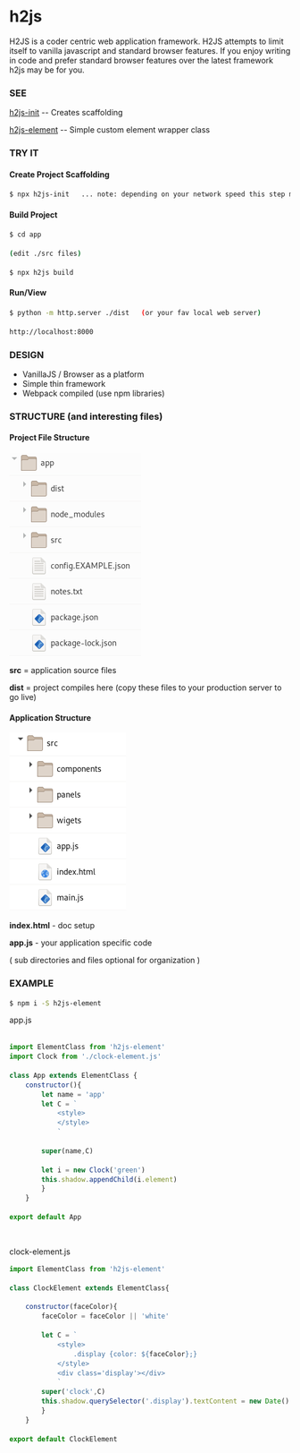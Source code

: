 # h2js
H2JS is a coder centric web application framework.  H2JS attempts to limit itself to vanilla javascript and standard browser features.  If you enjoy writing in code and prefer standard browser features over the latest framework h2js may be for you. 

### SEE
[h2js-init](https://github.com/technomada/h2js-init) -- Creates scaffolding

[h2js-element](https://github.com/technomada/h2js-element) -- Simple custom element wrapper class


### TRY IT

#### Create Project Scaffolding
```sh
$ npx h2js-init   ... note: depending on your network speed this step may take a little time.
```


#### Build Project
```sh
$ cd app

(edit ./src files)

$ npx h2js build
```

#### Run/View
```sh
$ python -m http.server ./dist   (or your fav local web server)

http://localhost:8000
```


### DESIGN
- VanillaJS / Browser as a platform
- Simple thin framework
- Webpack compiled (use npm libraries)


### STRUCTURE (and interesting files)

#### Project File Structure
![File Structure 1](media/files-set-1.png)

**src** = application source files

**dist** = project compiles here (copy these files to your production server to go live)

#### Application Structure
![File Structure 2](media/files-set-2.png)

**index.html** - doc setup

**app.js** - your application specific code

( sub directories and files optional for organization )


### EXAMPLE
```sh
$ npm i -S h2js-element
```

app.js
```js

import ElementClass from 'h2js-element'
import Clock from './clock-element.js'

class App extends ElementClass {
	constructor(){
		let name = 'app'
		let C = `
			<style>
			</style>
			`

		super(name,C)
		
		let i = new Clock('green')
		this.shadow.appendChild(i.element)	
		}
	}

export default App
```
&nbsp;



clock-element.js
```js
import ElementClass from 'h2js-element'

class ClockElement extends ElementClass{

	constructor(faceColor){
		faceColor = faceColor || 'white'
	
		let C = `
			<style>
				.display {color: ${faceColor};}
			</style>
			<div class='display'></div>
			`
		super('clock',C)
		this.shadow.querySelector('.display').textContent = new Date()
		}
	}

export default ClockElement
```

